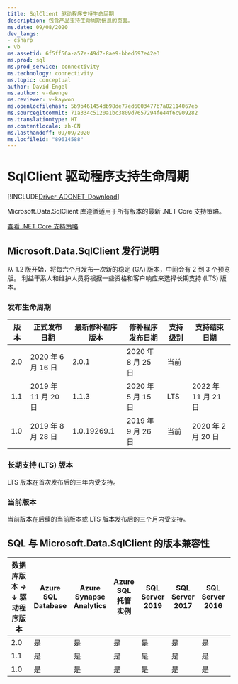 ```yaml
---
title: SqlClient 驱动程序支持生命周期
description: 包含产品支持生命周期信息的页面。
ms.date: 09/08/2020
dev_langs:
- csharp
- vb
ms.assetid: 6f5ff56a-a57e-49d7-8ae9-bbed697e42e3
ms.prod: sql
ms.prod_service: connectivity
ms.technology: connectivity
ms.topic: conceptual
author: David-Engel
ms.author: v-daenge
ms.reviewer: v-kaywon
ms.openlocfilehash: 5b9b461454db98de77ed6003477b7a02114067eb
ms.sourcegitcommit: 71a334c5120a1bc3809d7657294fe44f6c909282
ms.translationtype: HT
ms.contentlocale: zh-CN
ms.lasthandoff: 09/09/2020
ms.locfileid: "89614588"
---
```

# <a name="sqlclient-driver-support-lifecycle"></a>SqlClient 驱动程序支持生命周期

[!INCLUDE[Driver_ADONET_Download](../../includes/driver_adonet_download.md)]

Microsoft.Data.SqlClient 库遵循适用于所有版本的最新 .NET Core 支持策略。

[查看 .NET Core 支持策略](https://dotnet.microsoft.com/platform/support/policy/dotnet-core)

## <a name="microsoftdatasqlclient-release-cadence"></a>Microsoft.Data.SqlClient 发行说明

从 1.2 版开始，将每六个月发布一次新的稳定 (GA) 版本，中间会有 2 到 3 个预览版。 利益干系人和维护人员将根据一些资格和客户响应来选择长期支持 (LTS) 版本。

### <a name="release-life-cycles"></a>发布生命周期

| 版本 | 正式发布日期 | 最新修补程序版本 | 修补程序发布日期 | 支持级别  | 支持结束日期 |
| -- | -- | -- | -- | -- | -- |
| 2.0 | 2020 年 6 月 16 日 | 2.0.1 | 2020 年 8 月 25 日 | 当前 | |
| 1.1 | 2019 年 11 月 20 日 | 1.1.3 | 2020 年 5 月 15 日 | LTS | 2022 年 11 月 21 日 |
| 1.0 | 2019 年 8 月 28 日 | 1.0.19269.1 | 2019 年 9 月 26 日 | 当前 | 2020 年 2 月 20 日 |

### <a name="long-term-support-lts-releases"></a>长期支持 (LTS) 版本

LTS 版本在首次发布后的三年内受支持。

### <a name="current-releases"></a>当前版本

当前版本在后续的当前版本或 LTS 版本发布后的三个月内受支持。

## <a name="sql-version-compatibility-with-microsoftdatasqlclient"></a>SQL 与 Microsoft.Data.SqlClient 的版本兼容性

|数据库版本&nbsp;&#8594;<br />&#8595; 驱动程序版本|Azure SQL Database|Azure Synapse Analytics|Azure SQL 托管实例|SQL Server 2019|SQL Server 2017|SQL Server 2016|SQL Server 2014|SQL Server 2012|
|---|---|---|---|---|---|---|---|---|
|2.0|是|是|是|是|是|是|是|是|
|1.1|是|是|是|是|是|是|是|是|
|1.0|是|是|是|是|是|是|是|是|

